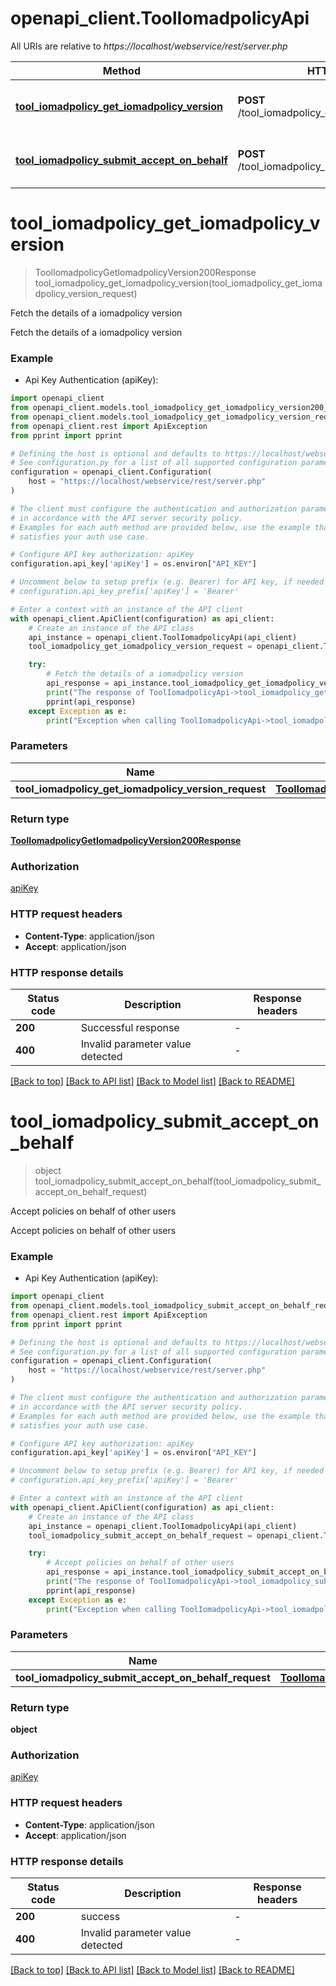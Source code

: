 # openapi_client.ToolIomadpolicyApi

All URIs are relative to *https://localhost/webservice/rest/server.php*

Method | HTTP request | Description
------------- | ------------- | -------------
[**tool_iomadpolicy_get_iomadpolicy_version**](ToolIomadpolicyApi.md#tool_iomadpolicy_get_iomadpolicy_version) | **POST** /tool_iomadpolicy_get_iomadpolicy_version | Fetch the details of a iomadpolicy version
[**tool_iomadpolicy_submit_accept_on_behalf**](ToolIomadpolicyApi.md#tool_iomadpolicy_submit_accept_on_behalf) | **POST** /tool_iomadpolicy_submit_accept_on_behalf | Accept policies on behalf of other users


# **tool_iomadpolicy_get_iomadpolicy_version**
> ToolIomadpolicyGetIomadpolicyVersion200Response tool_iomadpolicy_get_iomadpolicy_version(tool_iomadpolicy_get_iomadpolicy_version_request)

Fetch the details of a iomadpolicy version

Fetch the details of a iomadpolicy version

### Example

* Api Key Authentication (apiKey):

```python
import openapi_client
from openapi_client.models.tool_iomadpolicy_get_iomadpolicy_version200_response import ToolIomadpolicyGetIomadpolicyVersion200Response
from openapi_client.models.tool_iomadpolicy_get_iomadpolicy_version_request import ToolIomadpolicyGetIomadpolicyVersionRequest
from openapi_client.rest import ApiException
from pprint import pprint

# Defining the host is optional and defaults to https://localhost/webservice/rest/server.php
# See configuration.py for a list of all supported configuration parameters.
configuration = openapi_client.Configuration(
    host = "https://localhost/webservice/rest/server.php"
)

# The client must configure the authentication and authorization parameters
# in accordance with the API server security policy.
# Examples for each auth method are provided below, use the example that
# satisfies your auth use case.

# Configure API key authorization: apiKey
configuration.api_key['apiKey'] = os.environ["API_KEY"]

# Uncomment below to setup prefix (e.g. Bearer) for API key, if needed
# configuration.api_key_prefix['apiKey'] = 'Bearer'

# Enter a context with an instance of the API client
with openapi_client.ApiClient(configuration) as api_client:
    # Create an instance of the API class
    api_instance = openapi_client.ToolIomadpolicyApi(api_client)
    tool_iomadpolicy_get_iomadpolicy_version_request = openapi_client.ToolIomadpolicyGetIomadpolicyVersionRequest() # ToolIomadpolicyGetIomadpolicyVersionRequest | 

    try:
        # Fetch the details of a iomadpolicy version
        api_response = api_instance.tool_iomadpolicy_get_iomadpolicy_version(tool_iomadpolicy_get_iomadpolicy_version_request)
        print("The response of ToolIomadpolicyApi->tool_iomadpolicy_get_iomadpolicy_version:\n")
        pprint(api_response)
    except Exception as e:
        print("Exception when calling ToolIomadpolicyApi->tool_iomadpolicy_get_iomadpolicy_version: %s\n" % e)
```



### Parameters


Name | Type | Description  | Notes
------------- | ------------- | ------------- | -------------
 **tool_iomadpolicy_get_iomadpolicy_version_request** | [**ToolIomadpolicyGetIomadpolicyVersionRequest**](ToolIomadpolicyGetIomadpolicyVersionRequest.md)|  | 

### Return type

[**ToolIomadpolicyGetIomadpolicyVersion200Response**](ToolIomadpolicyGetIomadpolicyVersion200Response.md)

### Authorization

[apiKey](../README.md#apiKey)

### HTTP request headers

 - **Content-Type**: application/json
 - **Accept**: application/json

### HTTP response details

| Status code | Description | Response headers |
|-------------|-------------|------------------|
**200** | Successful response |  -  |
**400** | Invalid parameter value detected |  -  |

[[Back to top]](#) [[Back to API list]](../README.md#documentation-for-api-endpoints) [[Back to Model list]](../README.md#documentation-for-models) [[Back to README]](../README.md)

# **tool_iomadpolicy_submit_accept_on_behalf**
> object tool_iomadpolicy_submit_accept_on_behalf(tool_iomadpolicy_submit_accept_on_behalf_request)

Accept policies on behalf of other users

Accept policies on behalf of other users

### Example

* Api Key Authentication (apiKey):

```python
import openapi_client
from openapi_client.models.tool_iomadpolicy_submit_accept_on_behalf_request import ToolIomadpolicySubmitAcceptOnBehalfRequest
from openapi_client.rest import ApiException
from pprint import pprint

# Defining the host is optional and defaults to https://localhost/webservice/rest/server.php
# See configuration.py for a list of all supported configuration parameters.
configuration = openapi_client.Configuration(
    host = "https://localhost/webservice/rest/server.php"
)

# The client must configure the authentication and authorization parameters
# in accordance with the API server security policy.
# Examples for each auth method are provided below, use the example that
# satisfies your auth use case.

# Configure API key authorization: apiKey
configuration.api_key['apiKey'] = os.environ["API_KEY"]

# Uncomment below to setup prefix (e.g. Bearer) for API key, if needed
# configuration.api_key_prefix['apiKey'] = 'Bearer'

# Enter a context with an instance of the API client
with openapi_client.ApiClient(configuration) as api_client:
    # Create an instance of the API class
    api_instance = openapi_client.ToolIomadpolicyApi(api_client)
    tool_iomadpolicy_submit_accept_on_behalf_request = openapi_client.ToolIomadpolicySubmitAcceptOnBehalfRequest() # ToolIomadpolicySubmitAcceptOnBehalfRequest | 

    try:
        # Accept policies on behalf of other users
        api_response = api_instance.tool_iomadpolicy_submit_accept_on_behalf(tool_iomadpolicy_submit_accept_on_behalf_request)
        print("The response of ToolIomadpolicyApi->tool_iomadpolicy_submit_accept_on_behalf:\n")
        pprint(api_response)
    except Exception as e:
        print("Exception when calling ToolIomadpolicyApi->tool_iomadpolicy_submit_accept_on_behalf: %s\n" % e)
```



### Parameters


Name | Type | Description  | Notes
------------- | ------------- | ------------- | -------------
 **tool_iomadpolicy_submit_accept_on_behalf_request** | [**ToolIomadpolicySubmitAcceptOnBehalfRequest**](ToolIomadpolicySubmitAcceptOnBehalfRequest.md)|  | 

### Return type

**object**

### Authorization

[apiKey](../README.md#apiKey)

### HTTP request headers

 - **Content-Type**: application/json
 - **Accept**: application/json

### HTTP response details

| Status code | Description | Response headers |
|-------------|-------------|------------------|
**200** | success |  -  |
**400** | Invalid parameter value detected |  -  |

[[Back to top]](#) [[Back to API list]](../README.md#documentation-for-api-endpoints) [[Back to Model list]](../README.md#documentation-for-models) [[Back to README]](../README.md)

